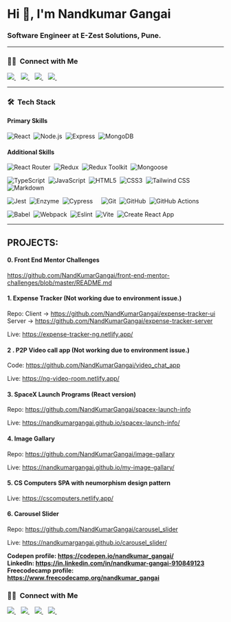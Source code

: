 <h1 align="">Hi 👋, I'm Nandkumar Gangai</h1>
<h3 align="">Software Engineer at E-Zest Solutions, Pune.</h3>

---

### 🤝🏻 &nbsp;Connect with Me

<p align="">
<a href="https://in.linkedin.com/in/nandkumar-gangai-910849123">
   <img src="https://img.shields.io/badge/-Nandkumar%20Gangai-0077B5?style=flat&logo=Linkedin&logoColor=white"/>
</a>&nbsp;&nbsp;
<a href="https://www.instagram.com/nandkumargangai/">
  <img src="https://img.shields.io/badge/-@nandkumargangai-E4405F?style=flat&logo=Instagram&logoColor=white"/>
</a>&nbsp;&nbsp;
<a href="https://hashnode.com/@ngangai">
  <img src="https://img.shields.io/badge/-@ngangai-2962FF?style=flat&logo=hashnode&logoColor=white"/>
</a>&nbsp;&nbsp;
<a href="https://mobile.twitter.com/gangainandkumar">
  <img src="https://img.shields.io/badge/-@gangainandkumar-1DA1F2?style=flat&logo=twitter&logoColor=white"/>
</a>&nbsp;&nbsp;
</p>

---

### 🛠 &nbsp;Tech Stack 
<!--
<img src="https://github.com/devicons/devicon/blob/master/icons/html5/html5-original.svg" alt="HTML5" width="50" height="50"/> <img src="https://github.com/devicons/devicon/blob/master/icons/css3/css3-original.svg" alt="CSS#" width="50" height="50"/>
<img src="https://github.com/devicons/devicon/blob/master/icons/javascript/javascript-plain.svg" alt="JavaScript" width="50" height="50"/>
<img src="https://github.com/devicons/devicon/blob/master/icons/react/react-original.svg" alt="React JS" width="50" height="50"/> <img src="https://github.com/devicons/devicon/blob/master/icons/redux/redux-original.svg" alt="Redux" width="50" height="50"/>
<img src="https://github.com/devicons/devicon/blob/master/icons/nodejs/nodejs-plain.svg" alt="Node JS" width="50" height="50"/>
<img src="https://github.com/devicons/devicon/blob/master/icons/express/express-original.svg" alt="Express JS" width="50" height="50"/>
<img src="https://github.com/devicons/devicon/blob/master/icons/typescript/typescript-plain.svg" alt="TypeScript" width="50" height="50"/>
<img src="https://github.com/devicons/devicon/blob/master/icons/mongodb/mongodb-original.svg" alt="MongoDB" width="50" height="50"/>
-->
#### Primary Skills
![React](https://img.shields.io/badge/-React-05122A?style=flat&logo=react)&nbsp;
![Node.js](https://img.shields.io/badge/-Node.js-05122A?style=flat&logo=node.js)&nbsp;
![Express](https://img.shields.io/badge/-Express-05122A?style=flat&logo=express)&nbsp;
![MongoDB](https://img.shields.io/badge/-Mongodb-05122A?style=flat&logo=mongodb)&nbsp;&nbsp;&nbsp;&nbsp;

#### Additional Skills
![React Router](https://img.shields.io/badge/-React%20Router-05122A?style=flat&logo=react-router)&nbsp;
![Redux](https://img.shields.io/badge/-Redux-05122A?style=flat&logo=redux)&nbsp;
![Redux Toolkit](https://img.shields.io/badge/-Redux%20Toolkit-05122A?style=flat&logo=redux)&nbsp;
![Mongoose](https://img.shields.io/badge/-Mongoose-05122A?style=flat&logo=mongodb)&nbsp;

![TypeScript](https://img.shields.io/badge/-TypeScript-05122A?style=flat&logo=typescript)&nbsp;
![JavaScript](https://img.shields.io/badge/-JavaScript-05122A?style=flat&logo=javascript)&nbsp;
![HTML5](https://img.shields.io/badge/-HTML5-05122A?style=flat&logo=HTML5)&nbsp;
![CSS3](https://img.shields.io/badge/-CSS3-05122A?style=flat&logo=CSS3&logoColor=1572B6)&nbsp;
![Tailwind CSS](https://img.shields.io/badge/-Tailwind%20CSS-05122A?style=flat&logo=tailwind-css&logoColor=1572B6)&nbsp;
![Markdown](https://img.shields.io/badge/-Markdown-05122A?style=flat&logo=markdown)&nbsp;

![Jest](https://img.shields.io/badge/-Jest-05122A?style=flat&logo=jest)&nbsp;
![Enzyme](https://img.shields.io/badge/-Enzyme-05122A?style=flat&logo=enzyme)&nbsp;
![Cypress](https://img.shields.io/badge/-Cypress-05122A?style=flat&logo=cypress)&nbsp;&nbsp;&nbsp;&nbsp;
![Git](https://img.shields.io/badge/-Git-05122A?style=flat&logo=git)&nbsp;
![GitHub](https://img.shields.io/badge/-GitHub-05122A?style=flat&logo=github)&nbsp;
![GitHub Actions](https://img.shields.io/badge/-GitHub%20Actions-05122A?style=flat&logo=github-actions)&nbsp;

![Babel](https://img.shields.io/badge/-Babel-05122A?style=flat&logo=babel)&nbsp;
![Webpack](https://img.shields.io/badge/-Webpack-05122A?style=flat&logo=webpack)&nbsp;
![Eslint](https://img.shields.io/badge/-Eslint-05122A?style=flat&logo=eslint)&nbsp;
![Vite](https://img.shields.io/badge/-Vite-05122A?style=flat&logo=vite)&nbsp;
![Create React App](https://img.shields.io/badge/-Create%20React%20App-05122A?style=flat&logo=create-react-app)&nbsp;

---

<!--
**NandKumarGangai/NandKumarGangai** is a ✨ _special_ ✨ repository because its `README.md` (this file) appears on your GitHub profile.
https://codepen.io/vhanla/pen/PxjZvj
Here are some ideas to get you started:

- 🔭 I’m currently working on React JS and Node JS.
- 🌱 I’m currently learning NoSQL and Javascript backend technologies.
- 👯 I’m looking to collaborate on ...
- 🤔 I’m looking for help with ...
- 💬 Ask me about ...
- 📫 How to reach me: ...
- 😄 Pronouns: ...
- ⚡ Fun fact: ...
-->


## PROJECTS:
#### 0. Front End Mentor Challenges
  https://github.com/NandKumarGangai/front-end-mentor-challenges/blob/master/README.md
  
#### 1. Expense Tracker (Not working due to environment issue.)
  Repo: Client -> https://github.com/NandKumarGangai/expense-tracker-ui  
  Server -> https://github.com/NandKumarGangai/expense-tracker-server

  Live: https://expense-tracker-ng.netlify.app/
<!--
#### 2. Group Chat App 
Repo: Client -> https://github.com/NandKumarGangai/chat-client  
Server -> https://github.com/NandKumarGangai/chat-server  
Live: https://sheltered-brushlands-28733.herokuapp.com/ (Not active)
  -->
#### 2 . P2P Video call app (Not working due to environment issue.)
  Code: https://github.com/NandKumarGangai/video_chat_app

  Live: https://ng-video-room.netlify.app/

#### 3. SpaceX Launch Programs (React version)
  Repo: https://github.com/NandKumarGangai/spacex-launch-info

  Live: https://nandkumargangai.github.io/spacex-launch-info/
<!--
#### 4. SpaceX Launch Programs (NextJS version)
  Repo: https://github.com/NandKumarGangai/spacex-launch-programs

  Live: ~~https://spacex-launch-programs9.herokuapp.com/~~ (Inactive)
-->
#### 4. Image Gallary
  Repo: https://github.com/NandKumarGangai/image-gallary

  Live: https://nandkumargangai.github.io/my-image-gallary/
  
#### 5. CS Computers SPA with neumorphism design pattern 
  Live: https://cscomputers.netlify.app/  
  
#### 6. Carousel Slider
  Repo: https://github.com/NandKumarGangai/carousel_slider

  Live: https://nandkumargangai.github.io/carousel_slider/
  

**Codepen profile: https://codepen.io/nandkumar_gangai/**  
**LinkedIn: https://in.linkedin.com/in/nandkumar-gangai-910849123**  
**Freecodecamp profile: https://www.freecodecamp.org/nandkumar_gangai**

### 🤝🏻 &nbsp;Connect with Me

<p align="">
<a href="https://in.linkedin.com/in/nandkumar-gangai-910849123">
   <img src="https://img.shields.io/badge/-Nandkumar%20Gangai-0077B5?style=flat&logo=Linkedin&logoColor=white"/>
</a>&nbsp;&nbsp;
<a href="https://www.instagram.com/nandkumargangai/">
  <img src="https://img.shields.io/badge/-@nandkumargangai-E4405F?style=flat&logo=Instagram&logoColor=white"/>
</a>&nbsp;&nbsp;
<a href="https://hashnode.com/@ngangai">
  <img src="https://img.shields.io/badge/-@ngangai-2962FF?style=flat&logo=hashnode&logoColor=white"/>
</a>&nbsp;&nbsp;
<a href="https://mobile.twitter.com/gangainandkumar">
  <img src="https://img.shields.io/badge/-@gangainandkumar-1DA1F2?style=flat&logo=twitter&logoColor=white"/>
</a>&nbsp;&nbsp;
</p>
